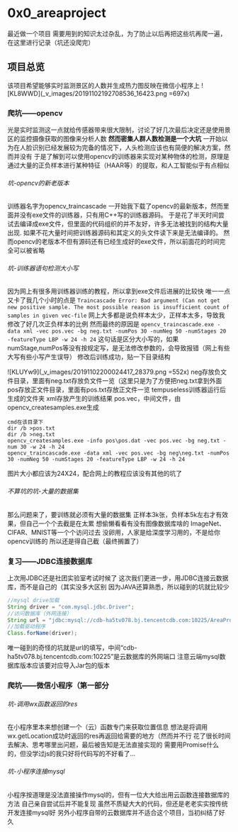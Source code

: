 # 0x0_areaproject
最近做一个项目 需要用到的知识太过杂乱，为了防止以后再把这些坑再爬一遍，在这里进行记录（坑还没爬完）
## 项目总览
该项目希望能够实时监测景区的人数并生成热力图反映在微信小程序上
![KL8WWD](_v_images/20191102192708536_16423.png =697x)

### 爬坑——opencv
光是实时监测这一点就给传感器带来很大限制，讨论了好几次最后决定还是使用景区的监控摄像获取的图像来分析人数
**然而密集人群人数检测是一个大坑**
一开始以为在人脸识别已经发展较为完备的情况下，人头检测应该也有简便的解决方案，然而并没有
于是了解到可以使用opencv的训练器来实现对某种物体的检测，原理是通过大量的正负样本进行某种特征（HAAR等）的提取，和人工智能似乎有点相似
###### 坑-opencv的新老版本
训练器名字为opencv_traincascade
一开始我下载了opencv的最新版本，然而里面并没有exe文件的训练器，只有用C++写的训练器源码。
于是花了半天时间尝试去编译成exe文件，但里面的代码组织的并不友好，许多无法被找到的结构大量出现.
如果不花大量时间把训练器源码和其定义的头文件读下来是无法编译的。
然而opencv的老版本不但有源码还有已经生成好的exe文件，所以前面花的时间完全可以被省略
###### 坑-训练器语句检测大小写
因为网上有很多用训练器训练的教程，所以拿到exe文件后进展的比较快
唯一一点又卡了我几个小时的点是
`Traincascade Error: Bad argument (Can not get new positive sample. The most possible reason is insufficient count of samples in given vec-file`
网上大多都是说负样本太少，正样本太多，导致我修改了好几次正负样本的比例
然而最终的原因是
`opencv_traincascade.exe -data xml -vec pos.vec -bg neg.txt -numPos 30 -numNeg 50 -numStages 20 -featureType LBP -w 24 -h 24`
这句话是区分大小写的，如果numStage,numPos等没有按规定写，是无法修改参数的，会导致报错（网上有些大写有些小写产生误导）
修改后训练成功，贴一下目录结构

![KLUYw9](_v_images/20191102200024417_28379.png =552x)
neg存放负文件目录，里面有neg.txt存放负文件一览（这里只是为了方便把neg.txt拿到外面
pos存放正文件目录，里面有pos.txt存放正文件一览
tempuseless训练器运行后生成的文件夹
xml存放产生的训练结果
pos.vec，中间文件，由opencv_createsamples.exe生成

```
cmd在该目录下
dir /b >pos.txt
dir /b >neg.txt
opencv_createsamples.exe -info pos\pos.dat -vec pos.vec -bg neg.txt -num 30 -w 24 -h 24
opencv_traincascade.exe -data xml -vec pos.vec -bg neg\neg.txt -numPos 30 -numNeg 50 -numStages 20 -featureType LBP -w 24 -h 24
```
图片大小都应该为24X24，配合网上的教程应该没有其他的坑了
###### 不算坑的坑-大量的数据集
那么问题来了，要训练就必须有大量的数据集
正样本3k张，负样本5k左右才有效果，但自己一个个去截是在太累
想偷懒看看有没有图像数据库啥的
ImageNet、CIFAR、MNIST等一个个访问过去
没卵用，人家是给深度学习用的，不是给你opencv训练的
所以还是得自己截（最终搁置了）
### 复习——JDBC连接数据库
上次用JDBC还是社团实验室考试时候了
这次我们更进一步，用JDBC连接云数据库，而不是自己的（其实没多大区别
因为JAVA还算熟悉，所以碰到的坑就比较少
```java
//mysql drive加载
String driver = "com.mysql.jdbc.Driver";
//访问数据库（外网连接）
String url = "jdbc:mysql://cdb-ha5tv078.bj.tencentcdb.com:10225/AreaProject?useSSL=false";
//加载驱动程序
Class.forName(driver);
```
唯一碰到的奇怪的坑就是url的填写，中间“cdb-ha5tv078.bj.tencentcdb.com:10225”是云数据库的外网端口
注意云端mysql数据库版本应该要对应导入Jar包的版本
### 爬坑——微信小程序（第一部分
###### 坑-调用wx函数返回的res
在小程序里本来想创建一个（云）函数专门来获取位置信息
想法是将调用wx.getLocation成功时返回的res再返回给需要的地方（然而并不行
花了很长时间去解决、思考哪里出问题，最后被告知是无法直接实现的
需要用Promise什么的，但没学过js的我只好将代码写的不好看了...
###### 坑-小程序连接mysql
小程序按道理是没法直接操作mysql的，但有一位大大给出用云函数连接数据库的方法
自己亲自尝试后并不能复现
虽然不质疑大大的代码，但还是老老实实按传统开发连接mysql好
另外小程序自带的云数据库并不适合这个项目，当初纠结了好久